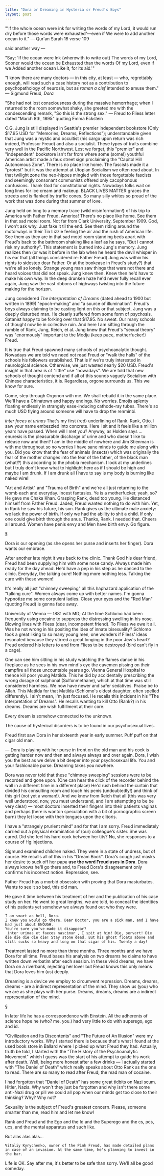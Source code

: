```yaml
---
title: "Dora or Dreaming in Hysteria or Freud's Boys"
layout: post
---
```


"'If the whole ocean were ink for writing the words of my Lord, it would run dry before those words were exhausted'<span>&mdash;</span>even if We were to add another ocean to it."
	<span>&mdash;</span> Qur'an Surah 18 verse 109

said another way <span>&mdash;</span>

"Say: 'If the ocean were Ink (wherewith to write out) The words of my Lord, Sooner would the ocean be Exhausted than the words Of my Lord, even if we Added another ocean Like it, for its aid.'"

"I know there are many doctors <span>&mdash;</span> in this city, at least <span>&mdash;</span> who, regrettably enough, will read such a case history not as a contribution to psychopathology of neurosis, but as _roman a clef_ intended to amuse them."
	<span>&mdash;</span> Sigmund Freud, _Dora_

"She had not lost consciousness during the massive hemorrhage; when I returned to the room somewhat shaky, she greeted me with the condescending remark, "So this is the strong sex."
	<span>&mdash;</span> Freud to Fliess letter dated "March 8th, 1895" quoting Emma Eckstein

C.G. Jung is still displayed in Seattle's premier independent bookstore (Only $17.95 USD for "Memories, Dreams, Reflections"); understandable given that Jung was a mystic and occultist (his cargo upon return was rich indeed, Professor Freud) and also a socialist. These types of traits combine very well in the Pacific Northwest. Lest we forget, this "premier" and "independent" bookstore isn't far from where some (some!) youthful American artist made a faux street sign proclaiming the "Capitol Hill Autonomous Zone". There is no place like home. The fascists made it a "protest" but it was the attempt at Utopian Socialism we often read about. In that twilight zone the neo-hippes mingled with those forgettable fascists and seemingly consonant communists offered only cacophonous confusions. Thank God for constitutional rights. Nowadays folks wait on long lines for ice cream and makeup. BLACK LIVES MATTER graces the streets and is flanked by traffic cones. So many silly whites so proud of the work that was done during that summer of love.

Jung held on long to a memory trace (wild misinformation!) of his trip to America with Father Freud. America! There's no place like home. See them in that sad motel room. Not far from Clark University, September 1909. God, I won't ask why. Just fake it til the end. See them riding around the motorways in their Tin Lizzie feeling the air and the rush of American life. See them as they are in that sad motel room standing beds apart with Freud's back to the bathroom shaking like a leaf as he says, "But I cannot risk my authority".  This statement is burned into Jung's memory. Jung realizes then (or was it before in the lab when he heard the devil whisper in his ear that (all things considered re: Father Freud) Jung was within his rights to sidestep dear Father. Or at the bookcase in Freud's study?) that we're all so lonely. Strange young man saw things that were not there and heard voices that did not speak. Jung knew then. Knew then he'd have to make his own way. In the deep drunken haze he'd never fully recall ever again, Jung saw the vast ribbons of highways twisting into the future making for the horizon.

Jung considered _The Interpretation of Dreams_ (dated ahead to 1900 but written in 1899) "epoch-making" and "a source of illumination". Freud's boys always claiming to be casting light on this or that subject. Jung was a deeply disturbed man. He clearly suffered from some form of psychosis. Satanist happy to be forking over that $17.95. No sweat. Our many schools of thought now lie in collective ruin. And here I am sifting through the rumble of Rank, Jung, Reich, et al. Jung knew that Freud's "sexual theory" was "enormously" important to the Modju (keep pace, motherfucker!) Freud.

It is true that Freud spawned many schools of psychoanalytic thought. Nowadays we are told we need not read Freud or "walk the halls" of the schools his followers established. That is if we're truly interested in neurological science. Otherwise, we just wasted nearly $20 USD. Freud's insight in that area is of "little" use "nowadays". We are told that new schools of thought contend and if all of this sounds vaguely Socialism with Chinese characteristics, it is. Regardless, orgone surrounds us. This we know for sure.

Come, step through Orgonon with me. We shall rebuild it in the same place. We'll have a Chinatown and happy endings. No worries. Emojis aplenty floating endlessly in strangely ease-inducing cathode-ray tubes. There's so much USD flying around someone will have to drop the renminbi.

_inter faces et urinas_
That's my first (red) underlining of Rank. Rank, Otto. I saw your name embezzled into concrete. Here I sit and it feels like a million years have passed. When will I met you? Anyway, as Holden says ... enuresis is the pleasurable discharge of urine and who doesn't like to release now and then? I am in the middle of nowhere and Jim Stienman is with me throughout so no worries I have sane minds to guide me along with you. Did you know that the fear of animals (insects) which was originally the fear of the mother changes into the fear of the father, of the black man (what!?) this according to the phobia mechanism. I look at my underlines but I truly don't know what to highlight here as if I should be high and maybe I am drunk. If I am drunk all I have to say is my body is burning like naked wire!

"Art and Artist" and "Trauma of Birth" and we're all just returning to the womb each and everyday. Incest fantasies. Ye is a motherfucker, yeah, so? He gave me Chaka Khan. Grasping Rank, dead too young. He distanced himself from Father Freud. Jaded, Freud wanted nothing to do with him. Yet, in Rank he saw his future, his son. Rank gives us the ultimate male anxiety: we lack the power of birth. If only we had the ability to shit a child. If only one could give birth through the anus. Thanks, Rank. I needed that. Cheers all around. Women have penis envy and Men have birth envy. Go figure.

<span>&#xA7;</span>

Dora is our opening (as she opens her purse and inserts her finger). Dora wants our embrace.

After another late night it was back to the clinic. Thank God his dear friend, Freud had been supplying him with some nose candy. Always made him ready for the day ahead. He'd have a pep in his step as he danced to the clinic. Everyday, the talking cure! Nothing more nothing less. Talking the cure with these women!

It's really all just "chimney sweeping" all this haphazard application of the "talking cure". Women always come up with better names. I'm gonna hypnotize me some corpulent ladies. Close your eyes and the "Red Man" (quoting Freud) is gonna fade away.

University of Vienna <span>&mdash;</span> 1881 with MD; At the time Schlomo had been frequently using cocaine to suppress the distressing swelling in his nose. Blowing lines with Fliess (dear, incompetent friend). To Fliess we owe it all. Was he not wrong in his positing the idea of innate bisexuality? Schlomo took a great liking to so many young men, one wonders if Fliess' ideas resonated because they stirred a great longing in the poor Jew's heart? Freud ordered his letters to and from Fliess to be destroyed (bird can't fly in a cage). 

One can see him sitting in his study watching the flames dance in his fireplace as he sees in his own mind's eye the cavemen pissing on their campfire all those uncountable years ago. Vienna General Hospital to thence kill poor young Matilda. This he did by accidentally prescribing the wrong dosage of sulphonal (Sulfonmethane), which at that time was still considered harmless. We now have newer and safer sedatives. Praise be to Allah. This Matilda for that Matilda (Schlomo's eldest daughter, often spelled differently). I ain't mean, I'm just focused. He recalls this incident in his "The Interpretation of Dreams". He recalls wanting to kill Otto (Rank?) in his dreams. Dreams are wish fulfillment at their core. 

Every dream is somehow connected to the unknown.

The cause of hysterical disorders is to be found in our psychosexual lives.

Freud first saw Dora in her sixteenth year in early summer. Puff puff on that cigar old man.

<span>&mdash;</span> Dora is playing with her purse in front on the old man and his cock is getting harder now and then and always always and over again. Dora, I wish you the best as we delve a bit deeper into your psychosexual life. You and your fashionable purse. Dreaming takes you nowhere.

Dora was never told that these "chimney sweeping" sessions were to be recorded and gone upon. (One can hear the click of the recorder behind the wall in a different time in a different place) He'd rush behind the curtain that divided his consulting room and touch his penis (undoubtedly!) and think of this girl (not yet a woman!). And we know from Reich that all (this was very well understood, now, you must understand, and I am attempting to be be very clear) — most doctors inserted their fingers into their patients vaginas and perhaps (here is wanton speculation with a bit of pornographic screen burn) they let loose with their tongues upon the clitoris.

I have a "strangely prurient mind" and for that I am sorry. Freud immediately carried out a physical examination of (our) colleague's sister. She was cured. Did she feel his hard cock between her tits? No, she responses to a course of Hg injections.

Sigmund examined children naked. They were in a state of undress, but of course. He recalls all of this in his "Dream Book". Dora's cough just masks her desire to suck off her papa **use the word Freud uses in Dora**. Dora always knows he'll go there and, to Freud Dora's disagreement only confirms his incorrect notion. Repression, see. 

Father Freud has a morbid obsession with proving that Dora masturbates. Wants to see it so bad, this old man.

He gave it time between his treatment of her and the publication of his case study on her. He went to great lengths, we are told, to conceal the identities of his patients yet somehow we always found out who they were.

	I am smart as hell, Dora.
	I knew you would go there, Dear Doctor, you are a sick man, and I have had just about ENOUGH.
	You're sure you've made it disappear?
	_inter urinas et faeces nascimur_, I spit at him! Die, pervert! Die die die die die die! Stay stone dead. But his ghost floats above and still sucks so heavy and long on that cigar of his. Twenty a day!

Treatment lasted no more than three months. Three months and we have Dora for all time.
Freud bases his analysis on two dreams he claims to have written down verbatim after each session. In these vivid dreams, we have Dora on a riverbank, rejecting her lover but Freud knows this only means that Dora loves him (us) deeply.

Dreaming is a device we employ to circumvent repression.
Dreams, dreams, dreams - are a indirect representation of the mind. They show us (you) who we are as she plays with her purse. Dreams, dreams, dreams are a indirect representation of the mind. 

<span>&#xA7;</span>

In later life he has a correspondence with Einstein. All the adherents of science hope he (who? me. you.) had very little to do with superego, ego and id. 

"Civilization and Its Discontents" and "The Future of An Illusion" were my introductory works. Why I started there is because that's what I found at the used book store in Ballard where I picked up what Freud they had. Actually, truth be told, I started with the "The History of the Psychoanalytic Movement"  which I guess was the start of his attempt to guide his work after death. Well, being more honest after a few drinks <span>&mdash;</span> I actually started with "The Daniel of Death" which really speaks about Otto Rank as the one to read. There are so many to read after Freud, the mad man of cocaine.

I had forgotten that "Daniel of Death" has some great tidbits on Nazi scum. Hitler, Nazis. Why won't they just be forgotten and why isn't there some anti-Nazi drug or pill we could all pop when our minds get too close to their thinking? Why? Why not?

Sexuality is the subject of Freud's greatest concern. Please, someone smarter than me, read him and let me know!

Rank and Freud and the Ego and the Id and the Superego and the cs, pcs, ucs, and the mental apparatus and such like.

But alas alas alas...

	Vitaliy Kyrychenko, owner of the Pink Freud, has made detailed plans in case of an invasion. At the same time, he's planning to invest in the bar.

Life is OK. Say after me, it's better to be safe than sorry. We'll all be good someday.
